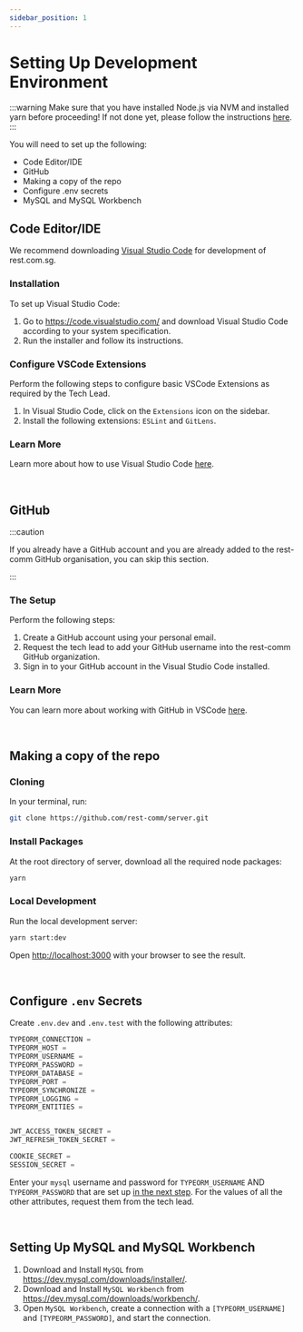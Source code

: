 ```yaml
---
sidebar_position: 1
---
```


# Setting Up Development Environment

:::warning
Make sure that you have installed Node.js via NVM and installed yarn before proceeding! If not done yet, please follow the instructions [here](/docs/docs/category/getting-started).
:::

You will need to set up the following:
- Code Editor/IDE
- GitHub
- Making a copy of the repo
- Configure .env secrets
- MySQL and MySQL Workbench

## Code Editor/IDE

We recommend downloading [Visual Studio Code](https://code.visualstudio.com/) for development of rest.com.sg.

### Installation

To set up Visual Studio Code:
1. Go to https://code.visualstudio.com/ and download Visual Studio Code according to your system specification.
2. Run the installer and follow its instructions.

### Configure VSCode Extensions

Perform the following steps to configure basic VSCode Extensions as required by the Tech Lead.
1. In Visual Studio Code, click on the `Extensions` icon on the sidebar.
2. Install the following extensions: `ESLint` and `GitLens`.

### Learn More

Learn more about how to use Visual Studio Code [here](https://code.visualstudio.com/docs/getstarted/introvideos).

<br />

## GitHub

:::caution

If you already have a GitHub account and you are already added to the rest-comm GitHub organisation, you can skip this section.

:::

### The Setup

Perform the following steps:
1. Create a GitHub account using your personal email.
2. Request the tech lead to add your GitHub username into the rest-comm GitHub organization.
3. Sign in to your GitHub account in the Visual Studio Code installed.

### Learn More

You can learn more about working with GitHub in VSCode [here](https://code.visualstudio.com/docs/sourcecontrol/github).

<br />

## Making a copy of the repo

### Cloning

In your terminal, run:

```bash
git clone https://github.com/rest-comm/server.git
```

### Install Packages

At the root directory of server, download all the required node packages:

```bash
yarn
```

### Local Development

Run the local development server:

```bash
yarn start:dev
```

Open [http://localhost:3000](http://localhost:3000) with your browser to see the result.

<br />

## Configure `.env` Secrets

Create `.env.dev` and `.env.test` with the following attributes:
```typescript title=.env.dev/.env.test
TYPEORM_CONNECTION =
TYPEORM_HOST =
TYPEORM_USERNAME =
TYPEORM_PASSWORD =
TYPEORM_DATABASE =
TYPEORM_PORT =
TYPEORM_SYNCHRONIZE =
TYPEORM_LOGGING =
TYPEORM_ENTITIES =


JWT_ACCESS_TOKEN_SECRET =
JWT_REFRESH_TOKEN_SECRET =

COOKIE_SECRET =
SESSION_SECRET =
```

Enter your `mysql` username and password for `TYPEORM_USERNAME` AND `TYPEORM_PASSWORD` that are set up [in the next step](#setting-up-mysql-and-mysql-workbench). For the values of all the other attributes, request them from the tech lead.

<br />

## Setting Up MySQL and MySQL Workbench

1. Download and Install `MySQL` from https://dev.mysql.com/downloads/installer/.
2. Download and Install `MySQL Workbench` from https://dev.mysql.com/downloads/workbench/.
3. Open `MySQL Workbench`, create a connection with a `[TYPEORM_USERNAME]` and `[TYPEORM_PASSWORD]`, and start the connection.
